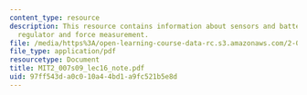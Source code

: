 ```yaml
---
content_type: resource
description: This resource contains information about sensors and batteries, low-dropout
  regulator and force measurement.
file: /media/https%3A/open-learning-course-data-rc.s3.amazonaws.com/2-007-design-and-manufacturing-i-spring-2009/97ff543da0c010a44bd1a9fc521b5e8d_MIT2_007s09_lec16_note.pdf
file_type: application/pdf
resourcetype: Document
title: MIT2_007s09_lec16_note.pdf
uid: 97ff543d-a0c0-10a4-4bd1-a9fc521b5e8d
---
```

